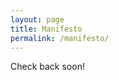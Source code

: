 ```yaml
---
layout: page
title: Manifesto
permalink: /manifesto/
---
```


Check back soon!

<!-- ## Background
When I was graduating from MIT, I felt a big sense of loss around losing access to all of MIT's courses. At MIT, you're allowed to take (with or without credit) any course and any number of courses, where taking a course gives you access to all of the course's learning materials. This opportunity inspires an amazing, empowering feeling that you can learn anything you want to, as long as you put in the required time and effort.

The main thing I got from the courses I took in college wasn't subject-specific knowledge, but learning how to learn. By the time I was graduating, I felt like as long as I had good enough learning resources, I could learn anything. And I felt like if I could learn anything, I could accomplish anything. I saw knowledge as the main bottleneck for myself to being able to do things, as I've been lucky to have enough of the other ingredients: opportunities, networks, funding, time, good health, etc.

I realized that I cared a lot about making learning resources accessible to everyone and that I had a lot of ideas for how MIT could put way more of its learning resources online. In my last semester of undergrad, I wrote up some ideas in a proposal and during the first year of my MEng, I worked part-time at MIT OpenCourseWare (OCW) to try some of them out. After that year, I left OCW and created SOUL with my friend Aayush Gupta.

## What we do
SOUL works to accelerate, experiment with, and build a stronger culture of open education at institutions of higher education, starting with MIT. We want to live in a world where it's possible to learn anything from anywhere for free or at low-cost. To that end, our main goal in the short term is to open source (e.g. via a Creative Commons license) learning materials from as many college courses as possible, in a way that makes those courses “realistically learnable”. By "realistically learnable", we mean that it's realistic for someone with a sufficient background (satisfying the course's prerequisites, with some leeway) to be able to actually teach themselves what the course is meant to teach.

To achieve this, for a given course, we try to put up as many materials from it as possible: lecture/recitation videos, lecture/recitation notes, homework, homework solutions, Q/A between students and course staff, etc – ideally everything the residential course had (and sometimes more: if the homework solutions are unclear, for example, we might improve them). At the moment, we are prioritizing quality over quantity, focusing on building solid infrastructure and workflows to scale up high-quality production in the future. We are also prioritizing which courses to put up first: we are prioritizing getting a full major's or minor's curriculum up, and we are also prioritizing experimenting with lab-heavy and discussion-heavy courses, which present their own unique challenges.

What is so exciting about this work is that it's a real, nontrivial challenge, but it is also so feasible. I want to emphasize: it is SO feasible. I can say confidently that, with not that much funding (e.g. much less than the funds required to support the OCW team for a single year), we could get hundreds of courses, all realistically learnable, online within a few years. As a concrete example, we are on track to get MIT's entire undergraduate economics curriculum, realistically learnable from, freely available online in one or two more years.

Before I go on, I'll mention that at MIT (and many other universities), the professors own their teaching materials. So, as long as they are willing to put their materials up, we are good to go. A valid concern is, why would the university itself be ok with all its course materials being freely available online? If that happened, why would anyone pay tuition to enroll in the university? Would the university change its policy for who owns course materials?

From the many professors and administrators I've talked to at MIT, I gather that MIT, at least, doesn't seem to be concerned about this. In fact, MIT seems to be trying hard to push open learning forward, as you might infer from its many open learning endeavors, from its open education resource (OER) endeavors like [OCW](https://ocw.mit.edu/) to its certificate-granting [MicroMasters](https://micromasters.mit.edu/dedp/) programs. The real value of being at MIT comes from becoming friends with extraordinary people, access to research opportunties, close contact with world-class professors – things that won't be devalued by MIT's learning resources being freely accessible. Furthermore, enrolling as a tuition-paying student awards you a degree, which, at the moment, is arguably a necessary signaling mechanism in today's job market. It is likely that smaller, less-known universities would be threatened by this kind of thing and would not participate – and that's ok. We don't need every university to participate, just a few.

I'll describe briefly why what we are trying to achieve is so feasible.

The course publication pipeline, at a high level, involves three things: (1) recruiting professors (getting them to agree to put their teaching materials up), (2) collection (collecting and/or creating the course materials), and (3) processing (editing/subtitling class recordings and obtaining permission to use copyrighted external material).

For (1), after interviewing hundreds of professors, I can say confidently that most professors at MIT are willing to put their course materials up. For (2), in recent years, there has been a huge increase in the number of classrooms with auto-capture recording technology, so recording lectures is possible without too much logistical overhead, and most of the other materials are already ready. For (3), there are lots of technical innovations we have made (involving programming and a bit of AI), that make video editing, handling copyright, and other tasks very fast through a first round of automation before manual review. What I've mentioned is just a snippet of the many things that make scaling possible. For more detail see our [projects](/projects/).

## Vision

If the entire university-level curriculum was realistically learnable from freely available online resources, what would the world look like? Would this solve all the problems in higher education, including the cost of college in the United States forcing people to take on crippling debt? How would it empower people? Would it create more problems than it would solve?

Before I describe our vision, I want to say, vehemently, that we are not claiming that we will necessarily solve some huge world problem with what we are doing. We are wary of making grand assumptions, and we acknowledge that the situation is probably more complicated than we realize. Importantly, we are doing our best to be mindful of the [limits](https://failuretodisrupt.com/) of technology and of any single solution in disrupting education. Our approach involves systematic experimentation and, at every step, actually talking to and working with all kinds of students, teachers, administrators, and employers to make sure what we are building is sensible.

Whenever I pitch what we are doing to high-level administrators at places like MIT and Harvard, they tend to respond with something like: "Would this actually move the needle? We thought MOOCs would move the needle but they didn't. MOOCs failed in this regard."

I think this is a valid point. But I don't think MOOCs failed. It was naive to assume they would "solve" education: if you actually went and talked to the people that the leaders of the MOOC movement thought they would "save", this was clear. Now, we know that we should view MOOCs as an experiment. We learned many things: one of the highlighted insights was that the people who end up succeeding in MOOCs are those who already had a pretty good education and circumstances that endowed them with the ability to succeed in MOOCs. The problems in education are systemic. We should not expect any single endeavor to fix them.

I want to emphasize that we don't have to move the needle. We just have to make some difference and learn from it. There are countless [examples](https://www.youtube.com/watch?v=gHdJLcmGR9E) of people who found open education materials life changing – are these cases alone not a good enough reason to work on improving OER? Furthermore, because what we are doing is pretty easy to do, compared to massive endeavors like EdX in terms of the time, funding, and manpower required, we might as well try it! I don't think we've made enough progress in open education materials to have properly tested what difference they could make. We haven't given them a chance. For example, OCW has a lot of courses, but most of them are outdated, most of them are not realistically learnable, and the course offerings represent some smattering of random courses – there's no sequence of complete courses equivalent of a major or minor from the undergraduate curriculum. And despite this, there's still so much [evidence](https://www.slideshare.net/stephenecarson/mit-opencourseware-case-study-slides) that OCW makes a big difference.

I do think that if we achieve our goal, we have the potential to move the needle through everything that we would make possible: resources that people could build on top of and around this large set of freely available high-quality learning material, such as in-person instantiations of open courses, tutoring services, and paid exams that offer credentials. In this way, open materials would be a necessary but not sufficient condition to moving the needle.

For example – during my time at MIT, I was a teaching assistant for 6.041, a probability class, for two semesters. I don't think I'm smart enough to have come up with the teaching materials for that class, but if I had the materials, knowledgable enough to teach the class well. If I had the access to the course materials, I could instantiate and teach the 6.041 probability class at my local community college, and this would provide the in-person interactions that so many people needed, that the 6.041 MOOC offered by MIT lacked.

Beyond in-person instantiations, tutoring and auto-graded feedback services could give people the help they need to self-learn the material. There's [huge potential for AI](https://ai.stanford.edu/blog/prototransformer/) to do a lot of this. We also see many individuals filling in this need, such as educators on YouTube that provide [walkthroughs](https://www.youtube.com/@Self-TaughtPhysicist) of OCW courses. And we know from David Joyner's [distributed classroom](https://mitpress.mit.edu/9780262547291/the-distributed-classroom/) that hiring large armies of TAs out of the student population in the previous semester's course offering can work extremely well.

There are just so many ways we could imagine the landscape of higher education changing. Open materials could encourage more flipped classroom designs and project-based learning. We might see [credentials becoming less important](https://www.nytimes.com/2023/01/28/opinion/jobs-college-degree-requirement.html), and more people demonstrating knowledge through portfolios. We might see lots of people contributing to the improvement of an open course.

Open sourcing the university-level curriculum has so much potential to do a lot of good. With the government also making a big [investment into OER](https://www.mass.edu/strategic/oer.asp), all signs point to now being the perfect time to innovate in this direction.

- Ashay Athalye \\
director, SOUL -->

<!-- It's true that in today's world, you can learn a lot of things from the resources you can find on the internet: youtube videos, textbooks, open course materials, MOOCs, forums, blogs, Q/A sites, ... the list goes on. It's also true that one university's course offerings cover small percentage of the knowledge out there.

 But it can be difficult to learn from all of these because they aren't
 these materials are curated
 there's a reason university has you take this course instead of just throwing you out in the world
 its their opinion on the best way for you to learn that stuff -->



